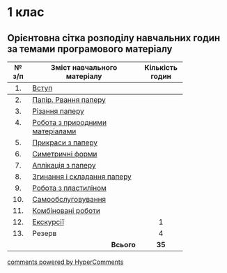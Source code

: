 <div id="hypercomments_widget" class="js-hypercomments-widget invisible"></div>

# 1 клас

## Орієнтовна сітка розподілу навчальних годин за темами програмового матеріалу 

<table style="width: 80%;" align="center">
  <tr>
    <td width="5%" align="center"><b>№ з/п</b></td>
    <td width="40%" align="center"><b>Зміст навчального матеріалу</b></td>
    <td width="5%" align="center"><b>Кількість годин</b></td>
  </tr>
<tbody>
  <tr>
    <td width="5%" align="center" style="vertical-align:top !important;">
1.</td>
    <td width="40%" style="vertical-align:top !important;">
<a href="http://workmon14-new.ed-era.com/1/vstup.html">Вступ</a></td>
    <td width="5%" align="center" style="vertical-align:top !important;">
</td>
  </tr>
  </tr>
</thead>
<tbody>
  <tr>
    <td width="5%" align="center" style="vertical-align:top !important;">
2.</td>
    <td width="40%" style="vertical-align:top !important;">
<a href="http://workmon14-new.ed-era.com/1/papir_v%D1%83d%D1%83_i_vlast%D1%83vosti_paperu.html">Папір. Рвання паперу</a></td>
    <td width="5%" align="center" style="vertical-align:top !important;">
</td>
  </tr>
  <tr>
    <td width="5%" align="center" style="vertical-align:top !important;">
3.</td>
    <td width="40%" style="vertical-align:top !important;">
<a href="http://workmon14-new.ed-era.com/1/rizannya_paperu.html">Різання паперу</a></td>
    <td width="5%" align="center" style="vertical-align:top !important;">
</td>
  </tr>
  <tr>
    <td width="5%" align="center" style="vertical-align:top !important;">
4.</td>
    <td width="40%" style="vertical-align:top !important;">
<a href="http://workmon14-new.ed-era.com/1/robota_z_pr%D1%83rodn%D1%83m%D1%83_materialam%D1%83.html">Робота з природними матеріалами</a></td>
    <td width="5%" align="center" style="vertical-align:top !important;">
</td>
  </tr>
  <tr>
    <td width="5%" align="center" style="vertical-align:top !important;">
5.</td>
    <td width="40%" style="vertical-align:top !important;">
<a href="http://workmon14-new.ed-era.com/1/pr%D1%83kras%D1%83_z_paperu.html">Прикраси з паперу</a></td>
    <td width="5%" align="center" style="vertical-align:top !important;">
</td>
  </tr>
  <tr>
    <td width="5%" align="center" style="vertical-align:top !important;">
6.</td>
    <td width="40%" style="vertical-align:top !important;">
<a href="http://workmon14-new.ed-era.com/1/s%D1%83metr%D1%83chni_form%D1%83.html">Симетричні форми</a></td>
    <td width="5%" align="center" style="vertical-align:top !important;">
</td>
  </tr>
  <tr>
    <td width="5%" align="center" style="vertical-align:top !important;">
7.</td>
    <td width="40%" style="vertical-align:top !important;">
<a href="http://workmon14-new.ed-era.com/1/aplikatsiya_z_paperu.html">Аплікація з паперу</a></td>
    <td width="5%" align="center" style="vertical-align:top !important;">
</td>
  </tr>
  <tr>
    <td width="5%" align="center" style="vertical-align:top !important;">
8.</td>
    <td width="40%" style="vertical-align:top !important;">
<a href="http://workmon14-new.ed-era.com/1/zg%D1%83nannya_i_skladannya_paperu.html">Згинання і складання паперу</a></td>
    <td width="5%" align="center" style="vertical-align:top !important;">
</td>
  </tr>
  <tr>
    <td width="5%" align="center" style="vertical-align:top !important;">
9.</td>
    <td width="40%" style="vertical-align:top !important;">
<a href="http://workmon14-new.ed-era.com/1/robota_z_plast%D1%83linom.html">Робота з пластиліном</a></td>
    <td width="5%" align="center" style="vertical-align:top !important;">
</td>
  </tr>
  <tr>
    <td width="5%" align="center" style="vertical-align:top !important;">
10.</td>
    <td width="40%" style="vertical-align:top !important;">
<a href="http://workmon14-new.ed-era.com/1/samoobslugovuvannya.html">Самообслуговування</a></td>
    <td width="5%" align="center" style="vertical-align:top !important;">
</td>
  </tr>
  <tr>
    <td width="5%" align="center" style="vertical-align:top !important;">
11.</td>
    <td width="40%" style="vertical-align:top !important;">
<a href="http://workmon14-new.ed-era.com/1/kombinovani_robot%D1%83.html">Комбіновані роботи</a></td>
    <td width="5%" align="center" style="vertical-align:top !important;">
</td>
  </tr>
  <tr>
    <td width="5%" align="center" style="vertical-align:top !important;">
12.</td>
    <td width="40%" style="vertical-align:top !important;">
<a href="http://workmon14-new.ed-era.com/1/ekskursiyi.html">Екскурсії</a></td>
    <td width="5%" align="center" style="vertical-align:top !important;">
1</td>
  </tr>
  <tr>
    <td width="5%" align="center" style="vertical-align:top !important;">
13.</td>
    <td width="40%" style="vertical-align:top !important;">
Резерв</td>
    <td width="5%" align="center" style="vertical-align:top !important;">
4</td>
  </tr>
  <tr>
    <td width="5%" align="right" style="vertical-align:top !important;" colspan="2">
<b>Всього</b></td>
    <td width="5%" align="center" style="vertical-align:top !important;">
<b>35</b></td>
  </tr>
</tbody>
</table>

<div class="js-hypercomments-container">
<a href="http://hypercomments.com" class="hc-link" title="comments widget">comments powered by HyperComments</a>
</div>